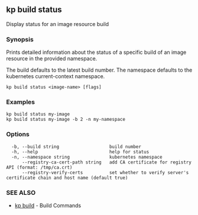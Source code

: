 ## kp build status

Display status for an image resource build

### Synopsis

Prints detailed information about the status of a specific build of an image resource in the provided namespace.

The build defaults to the latest build number.
The namespace defaults to the kubernetes current-context namespace.

```
kp build status <image-name> [flags]
```

### Examples

```
kp build status my-image
kp build status my-image -b 2 -n my-namespace
```

### Options

```
  -b, --build string                   build number
  -h, --help                           help for status
  -n, --namespace string               kubernetes namespace
      --registry-ca-cert-path string   add CA certificate for registry API (format: /tmp/ca.crt)
      --registry-verify-certs          set whether to verify server's certificate chain and host name (default true)
```

### SEE ALSO

* [kp build](kp_build.md)	 - Build Commands

